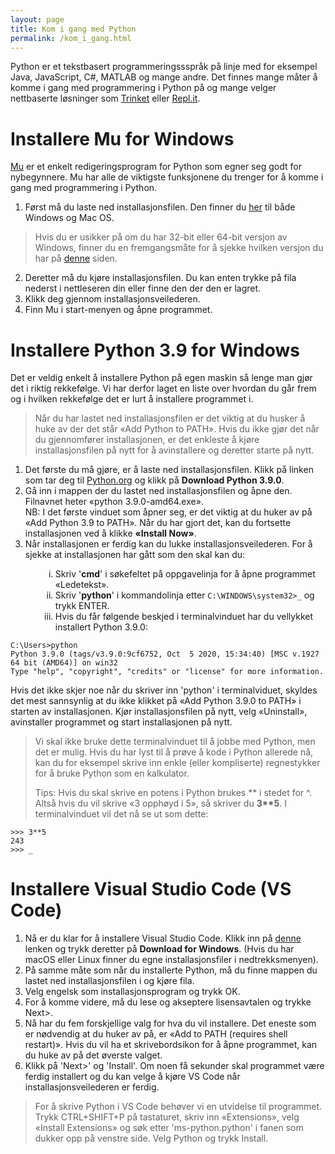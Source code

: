 ```yaml
---
layout: page
title: Kom i gang med Python
permalink: /kom_i_gang.html
---
```


Python er et tekstbasert programmeringssspråk på linje med for eksempel Java, JavaScript, C#, MATLAB og mange andre. Det finnes mange måter å komme i gang med programmering i Python på og mange velger nettbaserte løsninger som <a href="https://trinket.io/" target="_blank">Trinket</a> eller <a href="https://repl.it/repls/SmoothPreemptiveFonts#main.py" target="_blank">Repl.it</a>. 

<!-- Vi foretrekker å kjøre Python lokalt på egen datamaskin med et egnet redigeringsprogram, fordi et slikt program gir flere muligheter enn en nettbasert løsning og gjør det enklere å feilsøke i koden din. -->

# Installere Mu for Windows
<a href="https://codewith.mu/en/" target="_blank">Mu</a> er et enkelt redigeringsprogram for Python som egner seg godt for nybegynnere. Mu har alle de viktigste funksjonene du trenger  for å komme i gang med programmering i Python. 

1. Først må du laste ned installasjonsfilen. Den finner du <a href="https://codewith.mu/en/download" target="_blank">her</a> til både Windows og Mac OS. 
> Hvis du er usikker på om du har 32-bit eller 64-bit versjon av Windows, finner du en fremgangsmåte for å sjekke hvilken versjon du har på <a href="https://support.microsoft.com/nb-no/windows/vanlige-sp%C3%B8rsm%C3%A5l-om-32-biters-og-64-biters-windows-c6ca9541-8dce-4d48-0415-94a3faa2e13d" target="_blank">denne</a> siden.
2. Deretter må du kjøre installasjonsfilen. Du kan enten trykke på fila nederst i nettleseren din eller finne den der den er lagret.
3. Klikk deg gjennom installasjonsveilederen.
4. Finn Mu i start-menyen og åpne programmet.


# Installere Python 3.9 for Windows
Det er veldig enkelt å installere Python på egen maskin så lenge man gjør det i riktig rekkefølge. Vi har derfor laget en liste over hvordan du går frem og i hvilken rekkefølge det er lurt å installere programmet i.

> Når du har lastet ned installasjonsfilen er det viktig at du husker å huke av der det står «Add Python to PATH». Hvis du ikke gjør det når du gjennomfører installasjonen, er det enkleste å kjøre installasjonsfilen på nytt for å avinstallere og deretter starte på nytt.

1.  Det første du må gjøre, er å laste ned installasjonsfilen. Klikk på linken som tar deg til <a href="https://www.python.org/downloads/" target="_blank">Python.org</a> og klikk på **Download Python 3.9.0**.
2.  Gå inn i mappen der du lastet ned installasjonsfilen og åpne den. Filnavnet heter «python 3.9.0-amd64.exe».\
  NB: I det første vinduet som åpner seg, er det viktig at du huker av på «Add Python 3.9 to PATH». Når du har gjort det, kan du fortsette installasjonen ved å klikke **«Install Now»**.
3.  Når installasjonen er ferdig kan du lukke installasjonsveilederen. For å sjekke at installasjonen har gått som den skal kan du:
<ol type="i" style="margin-left:3rem">
  <li>Skriv '<b>cmd</b>' i søkefeltet på oppgavelinja for å åpne programmet «Ledetekst».</li>
  <li>Skriv '<b>python</b>' i kommandolinja etter <code>C:\WINDOWS\system32>_</code> og trykk ENTER. </li>
  <li>Hvis du får følgende beskjed i terminalvinduet har du vellykket installert Python 3.9.0:</li>
</ol>


    C:\Users>python
    Python 3.9.0 (tags/v3.9.0:9cf6752, Oct  5 2020, 15:34:40) [MSC v.1927 64 bit (AMD64)] on win32
    Type "help", "copyright", "credits" or "license" for more information.

Hvis det ikke skjer noe når du skriver inn 'python' i terminalviduet, skyldes det mest sannsynlig at du ikke klikket på «Add Python 3.9.0 to PATH» i starten av installasjonen. Kjør installasjonsfilen på nytt, velg «Uninstall», avinstaller programmet og start installasjonen på nytt.

> Vi skal ikke bruke dette terminalvinduet til å jobbe med Python, men det er mulig. Hvis du har lyst til å prøve å kode i Python allerede nå, kan du for eksempel skrive inn enkle (eller kompliserte) regnestykker for å bruke Python som en kalkulator.
>
> Tips: Hvis du skal skrive en potens i Python brukes \*\* i stedet for ^. Altså hvis du vil skrive «3 opphøyd i 5», så skriver du **3\*\*5**. I terminalvinduet vil det nå se ut som dette:

    >>> 3**5
    243
    >>> _

# Installere Visual Studio Code (VS Code)

1. Nå er du klar for å installere Visual Studio Code. Klikk inn på <a href="https://code.visualstudio.com/" target="_blank">denne</a> lenken og trykk deretter på **Download for Windows**. (Hvis du har macOS eller Linux finner du egne installasjonsfiler i nedtrekksmenyen).
2. På samme måte som når du installerte Python, må du finne mappen du lastet ned installasjonsfilen i og kjøre fila.
3. Velg engelsk som installasjonsprogram og trykk OK.
4. For å komme videre, må du lese og akseptere lisensavtalen og trykke Next>.
5. Nå har du fem forskjellige valg for hva du vil installere. Det eneste som er nødvendig at du huker av på, er «Add to PATH (requires shell restart)». Hvis du vil ha et skrivebordsikon for å åpne programmet, kan du huke av på det øverste valget.
6. Klikk på 'Next>' og 'Install'. Om noen få sekunder skal programmet være ferdig installert og du kan velge å kjøre VS Code når installasjonsveilederen er ferdig.

> For å skrive Python i VS Code behøver vi en utvidelse til programmet. Trykk CTRL+SHIFT+P på tastaturet, skriv inn «Extensions», velg «Install Extensions» og søk etter 'ms-python.python' i fanen som dukker opp på venstre side. Velg Python og trykk Install.
